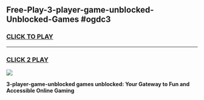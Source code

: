 
## Free-Play-3-player-game-unblocked-Unblocked-Games #ogdc3
<h3>
<a href="https://news.freeplayer.one?title=3-player-game-unblocked&ref=8M">CLICK TO PLAY</a></h3>
<hr>

<h3>
<a href="https://news.freeplayer.one?title=3-player-game-unblocked&ref=8M">CLICK 2 PLAY</a>
  
</h3>

<a href="https://news.freeplayer.one?title=3-player-game-unblocked&ref=8M"><img src="https://clearcache.store/games.png"></a>


**3-player-game-unblocked games unblocked: Your Gateway to Fun and Accessible Online Gaming**
